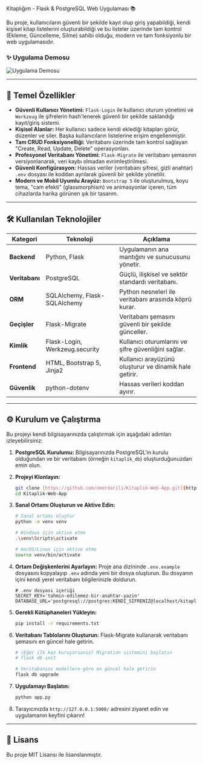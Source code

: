  Kitaplığım - Flask & PostgreSQL Web Uygulaması 📚

Bu proje, kullanıcıların güvenli bir şekilde kayıt olup giriş yapabildiği, kendi kişisel kitap listelerini oluşturabildiği ve bu listeler üzerinde tam kontrol (Ekleme, Güncelleme, Silme) sahibi olduğu, modern ve tam fonksiyonlu bir web uygulamasıdır.

### ✨ Uygulama Demosu

![Uygulama Demosu](![Image](https://github.com/user-attachments/assets/9dfb3372-e0e5-477a-b56a-f6bf8acec207))

---

## 🚀 Temel Özellikler

* **Güvenli Kullanıcı Yönetimi:** `Flask-Login` ile kullanıcı oturum yönetimi ve `Werkzeug` ile şifrelerin hash'lenerek güvenli bir şekilde saklandığı kayıt/giriş sistemi.
* **Kişisel Alanlar:** Her kullanıcı sadece kendi eklediği kitapları görür, düzenler ve siler. Başka kullanıcıların listelerine erişim engellenmiştir.
* **Tam CRUD Fonksiyonelliği:** Veritabanı üzerinde tam kontrol sağlayan "Create, Read, Update, Delete" operasyonları.
* **Profesyonel Veritabanı Yönetimi:** `Flask-Migrate` ile veritabanı şemasının versiyonlanarak, veri kaybı olmadan evrimleştirilmesi.
* **Güvenli Konfigürasyon:** Hassas veriler (veritabanı şifresi, gizli anahtar) `.env` dosyası ile koddan ayrılarak güvenli bir şekilde yönetilir.
* **Modern ve Mobil Uyumlu Arayüz:** `Bootstrap 5` ile oluşturulmuş, koyu tema, "cam efekti" (glassmorphism) ve animasyonlar içeren, tüm cihazlarda harika görünen şık bir tasarım.

---

## 🛠️ Kullanılan Teknolojiler

| Kategori      | Teknoloji                                       | Açıklama                                           |
|---------------|-------------------------------------------------|----------------------------------------------------|
| **Backend** | Python, Flask                                   | Uygulamanın ana mantığını ve sunucusunu yönetir.   |
| **Veritabanı**| PostgreSQL                                      | Güçlü, ilişkisel ve sektör standardı veritabanı.    |
| **ORM** | SQLAlchemy, Flask-SQLAlchemy                    | Python nesneleri ile veritabanı arasında köprü kurar.|
| **Geçişler** | Flask-Migrate                                   | Veritabanı şemasını güvenli bir şekilde günceller. |
| **Kimlik** | Flask-Login, Werkzeug.security                  | Kullanıcı oturumlarını ve şifre güvenliğini sağlar.|
| **Frontend** | HTML, Bootstrap 5, Jinja2                       | Kullanıcı arayüzünü oluşturur ve dinamik hale getirir.|
| **Güvenlik** | python-dotenv                                   | Hassas verileri koddan ayırır.                     |

---

## ⚙️ Kurulum ve Çalıştırma

Bu projeyi kendi bilgisayarınızda çalıştırmak için aşağıdaki adımları izleyebilirsiniz:

1.  **PostgreSQL Kurulumu:**
    Bilgisayarınızda PostgreSQL'in kurulu olduğundan ve bir veritabanı (örneğin `kitaplik_db`) oluşturduğunuzdan emin olun.

2.  **Projeyi Klonlayın:**
    ```bash
    git clone [https://github.com/omerdarili/Kitaplik-Web-App.git](https://github.com/omerdarili/Kitaplik-Web-App.git)
    cd Kitaplik-Web-App
    ```

3.  **Sanal Ortamı Oluşturun ve Aktive Edin:**
    ```bash
    # Sanal ortamı oluştur
    python -m venv venv

    # Windows için aktive etme
    .\venv\Scripts\activate

    # macOS/Linux için aktive etme
    source venv/bin/activate
    ```

4.  **Ortam Değişkenlerini Ayarlayın:**
    Proje ana dizininde `.env.example` dosyasını kopyalayıp `.env` adında yeni bir dosya oluşturun. Bu dosyanın içini kendi yerel veritabanı bilgilerinizle doldurun.
    ```
    # .env dosyası içeriği
    SECRET_KEY='tahmin-edilemez-bir-anahtar-yazin'
    DATABASE_URL='postgresql://postgres:KENDI_SIFRENIZ@localhost/kitaplik_db'
    ```

5.  **Gerekli Kütüphaneleri Yükleyin:**
    ```bash
    pip install -r requirements.txt
    ```

6.  **Veritabanı Tablolarını Oluşturun:**
    Flask-Migrate kullanarak veritabanı şemasını en güncel hale getirin.
    ```bash
    # (Eğer ilk kez kuruyorsanız) Migration sistemini başlatın
    # flask db init 
    
    # Veritabanını modellere göre en güncel hale getirin
    flask db upgrade
    ```

7.  **Uygulamayı Başlatın:**
    ```bash
    python app.py
    ```

8.  Tarayıcınızda `http://127.0.0.1:5000/` adresini ziyaret edin ve uygulamanın keyfini çıkarın!

---

## 📄 Lisans

Bu proje MIT Lisansı ile lisanslanmıştır.